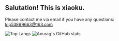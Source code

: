 ## Salutation! This is xiaoku.

Please contact me via email if you have any questions: klp53899663@163.com

![Top Langs](https://github-readme-stats.vercel.app/api/top-langs/?username=xiaoku0o0)   ![Anurag's GitHub stats](https://github-readme-stats.vercel.app/api?username=xiaoku0o0)
